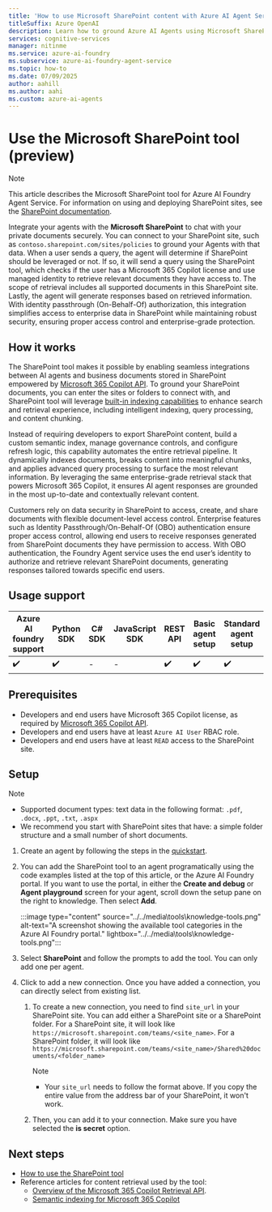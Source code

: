 ```yaml
---
title: 'How to use Microsoft SharePoint content with Azure AI Agent Service'
titleSuffix: Azure OpenAI
description: Learn how to ground Azure AI Agents using Microsoft SharePoint content.
services: cognitive-services
manager: nitinme
ms.service: azure-ai-foundry
ms.subservice: azure-ai-foundry-agent-service
ms.topic: how-to
ms.date: 07/09/2025
author: aahill
ms.author: aahi
ms.custom: azure-ai-agents
---
```

# Use the Microsoft SharePoint tool (preview)

> [!NOTE]
> This article describes the Microsoft SharePoint tool for Azure AI Foundry Agent Service. For information on using and deploying SharePoint sites, see the [SharePoint documentation](/sharepoint/). 

Integrate your agents with the **Microsoft SharePoint** to chat with your private documents securely. You can connect to your SharePoint site, such as `contoso.sharepoint.com/sites/policies` to ground your Agents with that data. When a user sends a query, the agent will determine if SharePoint should be leveraged or not. If so, it will send a query using the SharePoint tool, which checks if the user has a Microsoft 365 Copilot license and use managed identity to retrieve relevant documents they have access to. The scope of retrieval includes all supported documents in this SharePoint site. Lastly, the agent will generate responses based on retrieved information. With identity passthrough (On-Behalf-Of) authorization, this integration simplifies access to enterprise data in SharePoint while maintaining robust security, ensuring proper access control and enterprise-grade protection. 

## How it works
The SharePoint tool makes it possible by enabling seamless integrations between AI agents and business documents stored in SharePoint empowered by [Microsoft 365 Copilot API](/microsoft-365-copilot/extensibility/api-reference/retrieval-api-overview). To ground your SharePoint documents, you can enter the sites or folders to connect with, and SharePoint tool will leverage [built-in indexing capabilities](/microsoftsearch/semantic-index-for-copilot) to enhance search and retrieval experience, including intelligent indexing, query processing, and content chunking.

Instead of requiring developers to export SharePoint content, build a custom semantic index, manage governance controls, and configure refresh logic, this capability automates the entire retrieval pipeline. It dynamically indexes documents, breaks content into meaningful chunks, and applies advanced query processing to surface the most relevant information. By leveraging the same enterprise-grade retrieval stack that powers Microsoft 365 Copilot, it ensures AI agent responses are grounded in the most up-to-date and contextually relevant content. 

Customers rely on data security in SharePoint to access, create, and share documents with flexible document-level access control. Enterprise features such as Identity Passthrough/On-Behalf-Of (OBO) authentication ensure proper access control, allowing end users to receive responses generated from SharePoint documents they have permission to access. With OBO authentication, the Foundry Agent service uses the end user’s identity to authorize and retrieve relevant SharePoint documents, generating responses tailored towards specific end users. 

## Usage support

|Azure AI foundry support  | Python SDK |	C# SDK | JavaScript SDK | REST API |Basic agent setup | Standard agent setup |
|---------|---------|---------|---------|---------|---------|---------|
| ✔️ | ✔️ | - | - | ✔️ | ✔️ | ✔️ |

## Prerequisites

* Developers and end users have Microsoft 365 Copilot license, as required by [Microsoft 365 Copilot API](/microsoft-365-copilot/extensibility/api-reference/retrieval-api-overview).
* Developers and end users have at least `Azure AI User` RBAC role. 
* Developers and end users have at least `READ` access to the SharePoint site.

## Setup  

> [!NOTE]
> * Supported document types: text data in the following format: `.pdf`, `.docx`, `.ppt`, `.txt`, `.aspx` 
> * We recommend you start with SharePoint sites that have: a simple folder structure and a small number of short documents. 

1. Create an agent by following the steps in the [quickstart](../../quickstart.md).

1. You can add the SharePoint tool to an agent programatically using the code examples listed at the top of this article, or the Azure AI Foundry portal. If you want to use the portal, in either the **Create and debug** or **Agent playground** screen for your agent, scroll down the setup pane on the right to knowledge. Then select **Add**.

   :::image type="content" source="../../media\tools\knowledge-tools.png" alt-text="A screenshot showing the available tool categories in the Azure AI Foundry portal." lightbox="../../media\tools\knowledge-tools.png":::

1. Select **SharePoint** and follow the prompts to add the tool. You can only add one per agent.

1. Click to add a new connection. Once you have added a connection, you can directly select from existing list.
   1. To create a new connection, you need to find `site_url` in your SharePoint site. You can add either a SharePoint site or a SharePoint folder. For a SharePoint site, it will look like `https://microsoft.sharepoint.com/teams/<site_name>`. For a SharePoint folder, it will look like `https://microsoft.sharepoint.com/teams/<site_name>/Shared%20documents/<folder_name>`

       > [!NOTE]
       > * Your `site_url` needs to follow the format above. If you copy the entire value from the address bar of your SharePoint, it won't work.
    
   1. Then, you can add it to your connection. Make sure you have selected the **is secret** option.

## Next steps

* [How to use the SharePoint tool](./sharepoint-samples.md)
* Reference articles for content retrieval used by the tool:
    * [Overview of the Microsoft 365 Copilot Retrieval API](/microsoft-365-copilot/extensibility/api-reference/retrieval-api-overview).
    * [Semantic indexing for Microsoft 365 Copilot](/microsoftsearch/semantic-index-for-copilot)
